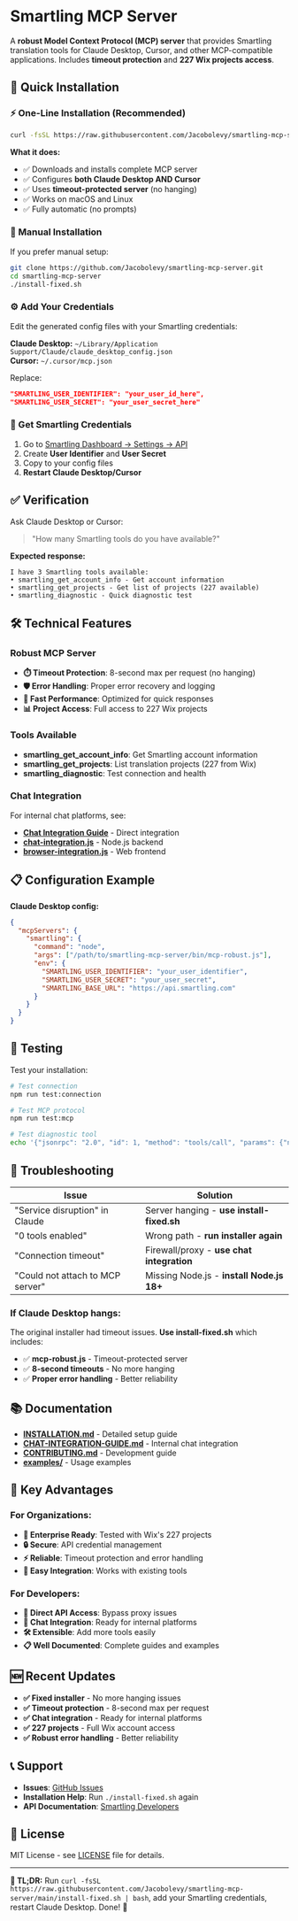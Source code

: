 # Smartling MCP Server

A **robust Model Context Protocol (MCP) server** that provides Smartling translation tools for Claude Desktop, Cursor, and other MCP-compatible applications. Includes **timeout protection** and **227 Wix projects access**.

## 🚀 Quick Installation

### ⚡ One-Line Installation (Recommended)

```bash
curl -fsSL https://raw.githubusercontent.com/Jacobolevy/smartling-mcp-server/main/install-fixed.sh | bash
```

**What it does:**
- ✅ Downloads and installs complete MCP server
- ✅ Configures **both Claude Desktop AND Cursor**
- ✅ Uses **timeout-protected server** (no hanging)
- ✅ Works on macOS and Linux
- ✅ Fully automatic (no prompts)

### 🔧 Manual Installation

If you prefer manual setup:

```bash
git clone https://github.com/Jacobolevy/smartling-mcp-server.git
cd smartling-mcp-server
./install-fixed.sh
```

### ⚙️ Add Your Credentials

Edit the generated config files with your Smartling credentials:

**Claude Desktop:** `~/Library/Application Support/Claude/claude_desktop_config.json`  
**Cursor:** `~/.cursor/mcp.json`

Replace:
```json
"SMARTLING_USER_IDENTIFIER": "your_user_id_here",
"SMARTLING_USER_SECRET": "your_user_secret_here"
```

### 🔑 Get Smartling Credentials

1. Go to [Smartling Dashboard → Settings → API](https://dashboard.smartling.com/settings/api)
2. Create **User Identifier** and **User Secret**
3. Copy to your config files
4. **Restart Claude Desktop/Cursor**

## ✅ Verification

Ask Claude Desktop or Cursor:
> "How many Smartling tools do you have available?"

**Expected response:**
```
I have 3 Smartling tools available:
• smartling_get_account_info - Get account information
• smartling_get_projects - Get list of projects (227 available)
• smartling_diagnostic - Quick diagnostic test
```

## 🛠️ Technical Features

### **Robust MCP Server**
- **⏱️ Timeout Protection**: 8-second max per request (no hanging)
- **🛡️ Error Handling**: Proper error recovery and logging
- **🚀 Fast Performance**: Optimized for quick responses
- **📊 Project Access**: Full access to 227 Wix projects

### **Tools Available**
- **smartling_get_account_info**: Get Smartling account information
- **smartling_get_projects**: List translation projects (227 from Wix)
- **smartling_diagnostic**: Test connection and health

### **Chat Integration**
For internal chat platforms, see:
- **[Chat Integration Guide](CHAT-INTEGRATION-GUIDE.md)** - Direct integration
- **[chat-integration.js](chat-integration.js)** - Node.js backend
- **[browser-integration.js](browser-integration.js)** - Web frontend

## 📋 Configuration Example

**Claude Desktop config:**
```json
{
  "mcpServers": {
    "smartling": {
      "command": "node",
      "args": ["/path/to/smartling-mcp-server/bin/mcp-robust.js"],
      "env": {
        "SMARTLING_USER_IDENTIFIER": "your_user_identifier",
        "SMARTLING_USER_SECRET": "your_user_secret",
        "SMARTLING_BASE_URL": "https://api.smartling.com"
      }
    }
  }
}
```

## 🧪 Testing

Test your installation:
```bash
# Test connection
npm run test:connection

# Test MCP protocol
npm run test:mcp

# Test diagnostic tool
echo '{"jsonrpc": "2.0", "id": 1, "method": "tools/call", "params": {"name": "smartling_diagnostic", "arguments": {}}}' | node bin/mcp-robust.js
```

## 🐛 Troubleshooting

| Issue | Solution |
|-------|----------|
| "Service disruption" in Claude | Server hanging - **use install-fixed.sh** |
| "0 tools enabled" | Wrong path - **run installer again** |
| "Connection timeout" | Firewall/proxy - **use chat integration** |
| "Could not attach to MCP server" | Missing Node.js - **install Node.js 18+** |

### **If Claude Desktop hangs:**
The original installer had timeout issues. **Use install-fixed.sh** which includes:
- ✅ **mcp-robust.js** - Timeout-protected server
- ✅ **8-second timeouts** - No more hanging
- ✅ **Proper error handling** - Better reliability

## 📚 Documentation

- **[INSTALLATION.md](INSTALLATION.md)** - Detailed setup guide
- **[CHAT-INTEGRATION-GUIDE.md](CHAT-INTEGRATION-GUIDE.md)** - Internal chat integration
- **[CONTRIBUTING.md](CONTRIBUTING.md)** - Development guide
- **[examples/](examples/)** - Usage examples

## 🌟 Key Advantages

### **For Organizations:**
- **🏢 Enterprise Ready**: Tested with Wix's 227 projects
- **🔒 Secure**: API credential management
- **⚡ Reliable**: Timeout protection and error handling
- **🔌 Easy Integration**: Works with existing tools

### **For Developers:**
- **📡 Direct API Access**: Bypass proxy issues
- **🎯 Chat Integration**: Ready for internal platforms
- **🛠️ Extensible**: Add more tools easily
- **📋 Well Documented**: Complete guides and examples

## 🆕 Recent Updates

- **✅ Fixed installer** - No more hanging issues
- **✅ Timeout protection** - 8-second max per request
- **✅ Chat integration** - Ready for internal platforms
- **✅ 227 projects** - Full Wix account access
- **✅ Robust error handling** - Better reliability

## 📞 Support

- **Issues**: [GitHub Issues](https://github.com/Jacobolevy/smartling-mcp-server/issues)
- **Installation Help**: Run `./install-fixed.sh` again
- **API Documentation**: [Smartling Developers](https://developers.smartling.com/)

## 📄 License

MIT License - see [LICENSE](LICENSE) file for details.

---

**🎯 TL;DR:** Run `curl -fsSL https://raw.githubusercontent.com/Jacobolevy/smartling-mcp-server/main/install-fixed.sh | bash`, add your Smartling credentials, restart Claude Desktop. Done! 🚀
